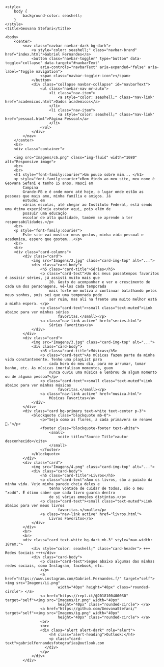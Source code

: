 <html lang="en">

<head>
    <link rel="stylesheet" href="https://stackpath.bootstrapcdn.com/bootstrap/4.3.1/css/bootstrap.min.css"
        integrity="sha384-ggOyR0iXCbMQv3Xipma34MD+dH/1fQ784/j6cY/iJTQUOhcWr7x9JvoRxT2MZw1T" crossorigin="anonymous">
    <link rel="stylesheet" href="https://stackpath.bootstrapcdn.com/bootstrap/4.3.1/css/bootstrap.min.css"
        integrity="sha384-ggOyR0iXCbMQv3Xipma34MD+dH/1fQ784/j6cY/iJTQUOhcWr7x9JvoRxT2MZw1T" crossorigin="anonymous">

    <style>
        body {
            background-color: seashell;
        }
    </style>
    <title>Geovana Stefani</title>
</head>

    <body>
        <center>
            <nav class="navbar navbar-dark bg-dark">
                <a style="color: seashell;" class="navbar-brand" href="index.html">Gabriel Fernandes</a>
                <button class="navbar-toggler" type="button" data-toggle="collapse" data-target="#navbarText"
                    aria-controls="navbarText" aria-expanded="false" aria-label="Toggle navigation">
                    <span class="navbar-toggler-icon"></span>
                </button>
                <div class="collapse navbar-collapse" id="navbarText">
                    <ul class="navbar-nav mr-auto">
                        <li class="nav-item">
                            <a style="color: seashell;" class="nav-link" href="academicos.html">Dados academicos</a>
                        </li>
                        <li class="nav-item">
                            <a style="color: seashell;" class="nav-link" href="pessoal.html">Página Pessoal</a>
                        </li>
                    </ul>
                </div>
            </nav>
        </center>
        <br>
        <div class="container">

        <img src="Imagens/c6.png" class="img-fluid" width="1080" alt="Responsive image">
        <br>
        <br>
        <h1 style="font-family:courier">Um pouco sobre mim... </h1>
        <p style="font-family:courier">Bem Vindo ao meu site, meu nome é Geovana Sefani e tenho 15 anos. Nasci em
            Campina
            Grande-PB e é onde moro até hoje, o lugar onde estão as pessoas que mais amo, minha família e amigos. Já
            estudei em
            várias escolas, até chegar ao Instituto Federal, está sendo uma ótima experiência estudar aqui, pois além de
            possuir uma educação
            escolar de alta qualidade, também se aprende a ter responsabilidades.</p>
        <br>
        <p style="font-family:courier">
            Este site vai mostrar meus gostos, minha vida pessoal e academica, espero que gostem...</p>
        <br>
        <br>
        <div class="card-columns">
            <div class="card">
                <img src="Imagens/2.jpg" class="card-img-top" alt="...">
                <div class="card-body">
                    <h5 class="card-title">Séries</h5>
                    <p class="card-text">Um dos meus passatempos favoritos é assisir séries, já assisti muito mais que
                        20. Gosto de acompanhar e ver o crescimento de cada um dos personagens, vê-los cada temporada
                        mais forte me motiva a continuar batalhando pelos meus sonhos, pois sei que uma temporada pode
                        ser ruim, mas ali na frente uma muito melhor está a minha espera. </p>
                    <p class="card-text"><small class="text-muted">Link abaixo para ver minhas séries
                            favoritas.</small></p>
                    <a class="nav-link active" href="series.html">
                        Séries Favoritas</a>
                </div>
            </div>
            <div class="card">
                <img src="Imagens/3.jpg" class="card-img-top" alt="...">
                <div class="card-body">
                    <h5 class="card-title">Músicas</h5>
                    <p class="card-text">As músicas fazem parte da minha vida constantemente. Tenho uma playList para
                        cada hora do meu dia, para me arrumar, tomar banho, etc. As músicas imortalizam momentos, quem
                        nunca ouviu uma música e lembrou de algum momento ou de alguma pessoa?</p>
                    <p class="card-text"><small class="text-muted">Link abaixo para ver minhas músicas
                            favoritas.</small></p>
                    <a class="nav-link active" href="musica.html">
                        Músicas Favoritas</a>
                </div>
            </div>
            <div class="card bg-primary text-white text-center p-3">
                <blockquote class="blockquote mb-0">
                    <p>"Seja como as flores, a cada primavera se renove 🌸."</p>
                    <footer class="blockquote-footer text-white">
                        <small>
                            <cite title="Source Title">autor desconhecido</cite>
                        </small>
                    </footer>
                </blockquote>
            </div>
            <div class="card">
                <img src="Imagens/4.png" class="card-img-top" alt="...">
                <div class="card-body">
                    <h5 class="card-title">Livros</h5>
                    <p class="card-text">Amo os livros, são a paixão da minha vida. Vejo minha parede cheia deles e
                        tenho vontade de cuidar de todos, são o meu "xodô". É ótimo saber que cada livro guarda dentro
                        de si várias emoções distintas.</p>
                    <p class="card-text"><small class="text-muted">Link abaixo para ver meus livros
                            favoritas.</small></p>
                    <a class="nav-link active" href="livros.html">
                        Livros Favoritos</a>
                </div>
            </div>
            <br>
            <br>
            <div class="card text-white bg-dark mb-3" style="max-width: 18rem;">
                <div style="color: seashell;" class="card-header"> +++ Redes Sociais +++</div>
                <div class="card-body">
                    <p class="card-text">Segue abaixo algumas das minhas redes sociais, como Instagram, facebook, etc.
                    </p>
                    <a href="https://www.instagram.com/Gabriel.Fernandes.f/" target="self"><img src="Imagens/ii.png"
                            width="40px" height="40px" class="rounded-circle"> </a>
                    <a href="https://repl.it/@2018100400030" target="self"><img src="Imagens/ir.png" width="40px"
                            height="40px" class="rounded-circle"> </a>
                    <a href="https://github.com/GeovanaStefani/" target="self"><img src="Imagens/ig.png" width="40px"
                            height="40px" class="rounded-circle"> </a>
                    <br>
                    <br>
                    <div class="alert alert-dark" role="alert">
                        <h4 class="alert-heading">Outlook:</h4>
                        <p class="card-text">gabrielfernandesfotografias@outlook.com
                      </div>
                    </p>
                </div>
            </div>
</div>
<script src="https://code.jquery.com/jquery-3.3.1.slim.min.js"
    integrity="sha384-q8i/X+965DzO0rT7abK41JStQIAqVgRVzpbzo5smXKp4YfRvH+8abtTE1Pi6jizo"
    crossorigin="anonymous"></script>
<script src="https://cdnjs.cloudflare.com/ajax/libs/popper.js/1.14.7/umd/popper.min.js"
    integrity="sha384-UO2eT0CpHqdSJQ6hJty5KVphtPhzWj9WO1clHTMGa3JDZwrnQq4sF86dIHNDz0W1"
    crossorigin="anonymous"></script>
<script src="https://stackpath.bootstrapcdn.com/bootstrap/4.3.1/js/bootstrap.min.js"
    integrity="sha384-JjSmVgyd0p3pXB1rRibZUAYoIIy6OrQ6VrjIEaFf/nJGzIxFDsf4x0xIM+B07jRM"
    crossorigin="anonymous"></script>
</body>

</html>
